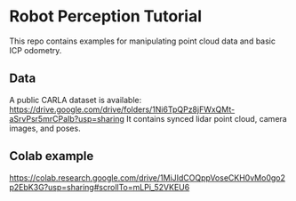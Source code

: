 # Robot Perception Tutorial

This repo contains examples for manipulating point cloud data and basic ICP odometry.

## Data
A public CARLA dataset is available: https://drive.google.com/drive/folders/1Ni6TpQPz8jFWxQMt-aSrvPsr5mrCPaIb?usp=sharing
It contains synced lidar point cloud, camera images, and poses.

## Colab example
https://colab.research.google.com/drive/1MiJIdCOQppVoseCKH0vMo0go2p2EbK3G?usp=sharing#scrollTo=mLPi_52VKEU6